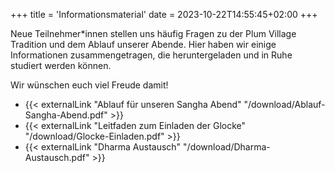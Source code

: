 +++
title = 'Informationsmaterial'
date = 2023-10-22T14:55:45+02:00
+++

Neue Teilnehmer*innen stellen uns häufig Fragen zu der Plum Village Tradition und dem Ablauf unserer Abende.
Hier haben wir einige Informationen zusammengetragen, die heruntergeladen und in Ruhe studiert werden können.

Wir wünschen euch viel Freude damit!

* {{< externalLink "Ablauf für unseren Sangha Abend" "/download/Ablauf-Sangha-Abend.pdf" >}}
* {{< externalLink "Leitfaden zum Einladen der Glocke" "/download/Glocke-Einladen.pdf" >}}
* {{< externalLink "Dharma Austausch" "/download/Dharma-Austausch.pdf" >}}